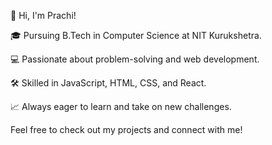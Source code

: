 👋 Hi, I'm Prachi!

🎓 Pursuing B.Tech in Computer Science at NIT Kurukshetra.

💻 Passionate about problem-solving and web development.

🛠️ Skilled in JavaScript, HTML, CSS, and React.

📈 Always eager to learn and take on new challenges.

Feel free to check out my projects and connect with me!

<!---
prachi0-2/prachi0-2 is a ✨ special ✨ repository because its `README.md` (this file) appears on your GitHub profile.
You can click the Preview link to take a look at your changes.
--->
